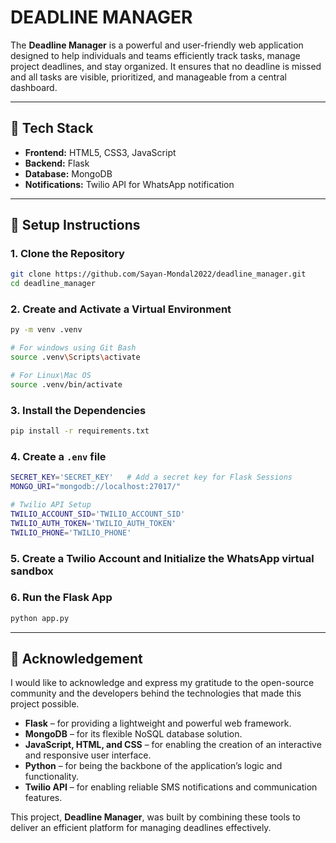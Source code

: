 # DEADLINE MANAGER

The **Deadline Manager** is a powerful and user-friendly web application designed to help individuals and teams efficiently track tasks, manage project deadlines, and stay organized. It ensures that no deadline is missed and all tasks are visible, prioritized, and manageable from a central dashboard.

---

## 🚀 Tech Stack

- **Frontend:** HTML5, CSS3, JavaScript
- **Backend:** Flask
- **Database:** MongoDB 
- **Notifications:** Twilio API for WhatsApp notification

---

## 🔧 Setup Instructions

### 1. Clone the Repository

```bash
git clone https://github.com/Sayan-Mondal2022/deadline_manager.git
cd deadline_manager
```

### 2. Create and Activate a Virtual Environment

```bash
py -m venv .venv

# For windows using Git Bash
source .venv\Scripts\activate

# For Linux\Mac OS
source .venv/bin/activate
```

### 3. Install the Dependencies

 ```bash
pip install -r requirements.txt
```

### 4. Create a `.env` file

```bash
SECRET_KEY='SECRET_KEY'   # Add a secret key for Flask Sessions
MONGO_URI="mongodb://localhost:27017/"

# Twilio API Setup
TWILIO_ACCOUNT_SID='TWILIO_ACCOUNT_SID'
TWILIO_AUTH_TOKEN='TWILIO_AUTH_TOKEN'
TWILIO_PHONE='TWILIO_PHONE'
```

### 5. Create a Twilio Account and Initialize the WhatsApp virtual sandbox

### 6. Run the Flask App

```bash
python app.py
```

---

## 📌 Acknowledgement  

I would like to acknowledge and express my gratitude to the open-source community and the developers behind the technologies that made this project possible.  

- **Flask** – for providing a lightweight and powerful web framework.  
- **MongoDB** – for its flexible NoSQL database solution.  
- **JavaScript, HTML, and CSS** – for enabling the creation of an interactive and responsive user interface.  
- **Python** – for being the backbone of the application’s logic and functionality.  
- **Twilio API** – for enabling reliable SMS notifications and communication features.  

This project, **Deadline Manager**, was built by combining these tools to deliver an efficient platform for managing deadlines effectively.  

